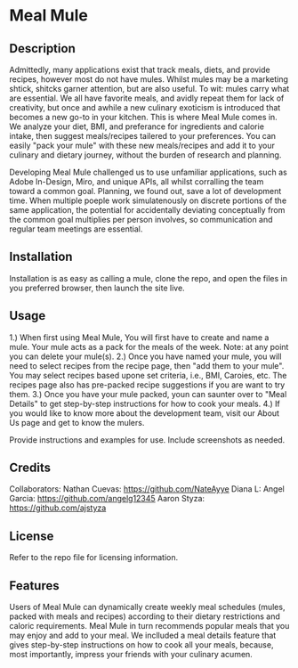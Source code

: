 
# Meal Mule

## Description
Admittedly, many applications exist that track meals, diets, and provide recipes, however most do not have mules. Whilst mules may be a marketing shtick, shitcks garner attention, but are also useful. To wit: mules carry what are essential. We all have favorite meals, and avidly repeat them for lack of creativity, but once and awhile a new culinary exoticism is introduced that becomes a new go-to in your kitchen. This is where Meal Mule comes in. We  analyze your diet, BMI, and preferance for ingredients and calorie intake, then suggest meals/recipes tailered to your preferences. You can easily "pack your mule" with these new meals/recipes and add it to your culinary and dietary journey, without the burden of research and planning. 

Developing Meal Mule challenged us to use unfamiliar applications, such as Adobe In-Design, Miro, and unique APIs, all whilst corralling the team toward a common goal. Planning, we found out, save a lot of development time. When multiple poeple work simulatenously on discrete portions of the same application, the potential for accidentally deviating conceptually from the common goal multiplies per person involves, so communication and regular team meetings are essential.



## Installation

Installation is as easy as calling a mule, clone the repo, and open the files in you preferred browser, then launch the site live.

## Usage

1.) When first using Meal Mule, You will first have to create and name a mule. Your mule acts as a pack for the meals of the week. Note: at any point you can delete your mule(s).
2.) Once you have named your mule, you will need to select recipes from the recipe page, then "add them to your mule". You may select recipes based upone set criteria, i.e., BMI, Caroies, etc. The recipes page also has pre-packed recipe suggestions if you are want to try them.
3.) Once you have your mule packed, youn can saunter over to "Meal Details" to get step-by-step instructions for how to cook your meals.
4.) If you would like to know more about the development team, visit our About Us page and get to know the mulers.

Provide instructions and examples for use. Include screenshots as needed.

## Credits
Collaborators:
Nathan Cuevas: https://github.com/NateAyye
Diana L:
Angel Garcia: https://github.com/angelg12345
Aaron Styza: https://github.com/ajstyza



## License

Refer to the repo file for licensing information.


## Features

Users of Meal Mule can dynamically create weekly meal schedules (mules, packed with meals and recipes) according to their dietary restrictions and caloric requirements. Meal Mule in turn recommends popular meals that you may enjoy and add to your meal. We inclluded a meal details feature that gives step-by-step instructions on how to cook all your meals, because, most importantly, impress your friends with your culinary acumen.
